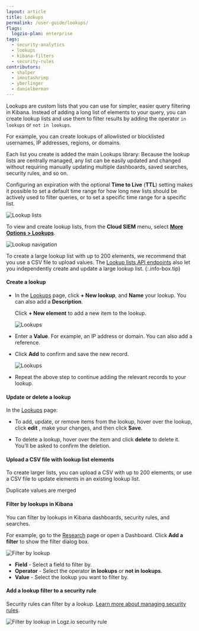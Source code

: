 ```yaml
---
layout: article
title: Lookups
permalink: /user-guide/lookups/
flags:
  logzio-plan: enterprise
tags:
  - security-analytics
  - lookups
  - kibana-filters
  - security-rules
contributors:
  - shalper
  - imnotashrimp
  - yberlinger
  - danielberman
---
```


Lookups are custom lists that you can use for simpler, easier query filtering in Kibana. 
Instead of adding a long list of elements to your query, you can create lookup lists and use them to filter results by adding the operator `in lookups` or `not in lookups`. 

For example, you can create lookups of allowlisted or blocklisted usernames, IP addresses, regions, or domains. 

Each list you create is added the main Lookups library: Because the lookup lists are centrally managed, any list can be easily updated and changed without requiring manually updating multiple dashboards, saved searches, security rules, and so on.

Configuring an expiration with the optional **Time to Live** (**TTL**) setting makes it possible to set a default time range for how long new lists should be actively used to filter queries, or to set a specific time range for a specific list. 


![Lookup lists](https://dytvr9ot2sszz.cloudfront.net/logz-docs/siem-lookups/lookup_lists-existinglists.png)

To view and create lookup lists, from the **Cloud SIEM** menu, select [**More Options > Lookups**](https://app.logz.io/#/dashboard/security/rules/lookup).

![Lookup navigation](https://dytvr9ot2sszz.cloudfront.net/logz-docs/siem-lookups/lookups_newnav.png)


To create a large lookup list with up to 200 elements, we recommend that you use a CSV file to upload values. The [Lookup lists API endpoints](https://docs.logz.io/api/#tag/Lookup-lists) also let you independently create and update a large lookup list.
{:.info-box.tip} 



#### Create a lookup

<!-- You can use one of the following methods to create a lookup list: 

* Manual 
* CSV upload: For larger lists, you can upload a CSV with up to 200 elements. You can also use a CSV file to update elements in a lookup list. 
* Via API: To create a new list, use the [Create lookup lists API](https://docs.logz.io/api/#tag/Lookup-lists), and then add elements, either with a CSV file or with the [Add eleement to a lookup list API](https://docs.logz.io/api/#operation/createLookupListElement). -->


* In the [Lookups](https://app.logz.io/#/dashboard/security/rules/lookup) page,
  click **+ New lookup**, and **Name** your lookup. You can also add a **Description**. 
  
  Click **+ New element** to add a new item to the lookup. 
    
  ![Lookups](https://dytvr9ot2sszz.cloudfront.net/logz-docs/siem-lookups/add-record-lookup-blank.png)  <!-- change image -->

* Enter a **Value**. For example, an IP address or domain. You can also add a reference. 

* Click **Add** to confirm and save the new record.

  ![Lookups](https://dytvr9ot2sszz.cloudfront.net/logz-docs/siem-lookups/add-record-lookup.png)   <!-- change image -->

* Repeat the above step to continue adding the relevant records to your lookup.

#### Update or delete a lookup

In the [Lookups](https://app.logz.io/#/dashboard/security/rules/lookup) page:

* To add, update, or remove items from the lookup, hover over the lookup, click **edit** <i class="li li-pencil"></i>, make your changes, and then click **Save**.

* To delete a lookup, hover over the item and click **delete** <i class="li li-trash"></i> to delete it. You'll be asked to confirm the deletion.


#### Upload a CSV file with lookup list elements

To create larger lists, you can upload a CSV with up to 200 elements, or use a CSV file to update elements in an existing lookup list.

Duplicate values are merged



#### Filter by lookups in Kibana

You can filter by lookups in Kibana dashboards, security rules, and searches.

For example, go to the [Research](https://app.logz.io/#/dashboard/security/research) page or open a Dashboard. Click **Add a filter** to show the filter dialog box.

![Filter by lookup](https://dytvr9ot2sszz.cloudfront.net/logz-docs/siem-lookups/filter-by-lookup.png)  <!-- change image -->

* **Field** - Select a field to filter by.
* **Operator** - Select the operator **in lookups** or **not in lookups**.
* **Value** - Select the lookup you want to filter by.

#### Add a lookup filter to a security rule

Security rules can filter by a lookup. [Learn more about managing security rules]({{site.baseurl}}/user-guide/cloud-siem/manage-security-rules.html).

![Filter by lookup in Logz.io security rule](https://dytvr9ot2sszz.cloudfront.net/logz-docs/siem-lookups/filter-by-lookup-rules.png)   <!-- change image -->
